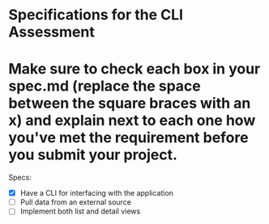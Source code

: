 # Specifications for the CLI Assessment
# Make sure to check each box in your spec.md (replace the space between the square braces with an x) and explain next to each one how you've met the requirement before you submit your project.

Specs:
- [x] Have a CLI for interfacing with the application
- [ ] Pull data from an external source
- [ ] Implement both list and detail views
